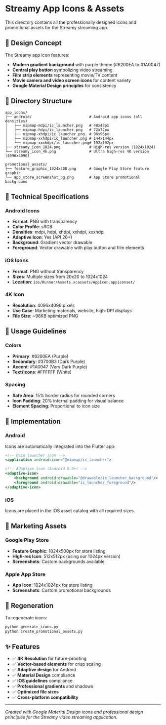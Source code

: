 # Streamy App Icons & Assets

This directory contains all the professionally designed icons and promotional assets for the Streamy streaming app.

## 🎨 Design Concept

The Streamy app icon features:
- **Modern gradient background** with purple theme (#6200EA to #1A0047)
- **Central play button** symbolizing video streaming
- **Film strip elements** representing movie/TV content
- **Movie camera and video screen icons** for content variety
- **Google Material Design principles** for consistency

## 📁 Directory Structure

```
app_icons/
├── android/                          # Android app icons (all densities)
│   ├── mipmap-mdpi/ic_launcher.png   # 48x48px
│   ├── mipmap-hdpi/ic_launcher.png   # 72x72px
│   ├── mipmap-xhdpi/ic_launcher.png  # 96x96px
│   ├── mipmap-xxhdpi/ic_launcher.png # 144x144px
│   └── mipmap-xxxhdpi/ic_launcher.png# 192x192px
├── streamy_icon_1024.png             # High-res version (1024x1024)
└── streamy_icon_4k.png               # Ultra high-res 4K version (4096x4096)

promotional_assets/
├── feature_graphic_1024x500.png      # Google Play Store feature graphic
└── app_store_screenshot_bg.png       # App Store promotional background
```

## 🔧 Technical Specifications

### Android Icons
- **Format**: PNG with transparency
- **Color Profile**: sRGB
- **Densities**: mdpi, hdpi, xhdpi, xxhdpi, xxxhdpi
- **Adaptive Icon**: Yes (API 26+)
- **Background**: Gradient vector drawable
- **Foreground**: Vector drawable with play button and film elements

### iOS Icons
- **Format**: PNG without transparency
- **Sizes**: Multiple sizes from 20x20 to 1024x1024
- **Location**: `ios/Runner/Assets.xcassets/AppIcon.appiconset/`

### 4K Icon
- **Resolution**: 4096x4096 pixels
- **Use Case**: Marketing materials, website, high-DPI displays
- **File Size**: ~98KB optimized PNG

## 🎯 Usage Guidelines

### Colors
- **Primary**: #6200EA (Purple)
- **Secondary**: #3700B3 (Dark Purple)
- **Accent**: #1A0047 (Very Dark Purple)
- **Text/Icons**: #FFFFFF (White)

### Spacing
- **Safe Area**: 15% border radius for rounded corners
- **Icon Padding**: 20% internal padding for visual balance
- **Element Spacing**: Proportional to icon size

## 📱 Implementation

### Android
Icons are automatically integrated into the Flutter app:
```xml
<!-- Main launcher icon -->
<application android:icon="@mipmap/ic_launcher">

<!-- Adaptive icon (Android 8.0+) -->
<adaptive-icon>
    <background android:drawable="@drawable/ic_launcher_background"/>
    <foreground android:drawable="ic_launcher_foreground"/>
</adaptive-icon>
```

### iOS
Icons are placed in the iOS asset catalog with all required sizes.

## 🚀 Marketing Assets

### Google Play Store
- **Feature Graphic**: 1024x500px for store listing
- **High-res Icon**: 512x512px (using our 1024px version)
- **Screenshots**: Custom backgrounds available

### Apple App Store
- **App Icon**: 1024x1024px for store listing
- **Screenshots**: Custom promotional backgrounds

## 🔄 Regeneration

To regenerate icons:
```bash
python generate_icons.py
python create_promotional_assets.py
```

## ✨ Features
- ✅ **4K Resolution** for future-proofing
- ✅ **Vector-based elements** for crisp scaling
- ✅ **Adaptive design** for Android
- ✅ **Material Design** compliance
- ✅ **iOS guidelines** compliance
- ✅ **Professional gradients** and shadows
- ✅ **Optimized file sizes**
- ✅ **Cross-platform compatibility**

---

*Created with Google Material Design icons and professional design principles for the Streamy video streaming application.*
